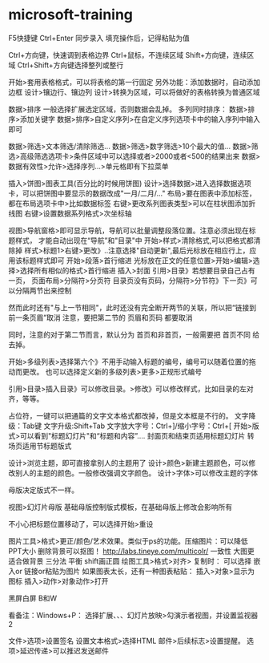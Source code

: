 # microsoft-training

F5快捷键
Ctrl+Enter 同步录入
填充操作后，记得粘贴为值


Ctrl+方向键，快速调到表格边界
Ctrl+鼠标，不连续区域
Shift+方向键，连续区域
Ctrl+Shift+方向键选择整列或整行



开始>套用表格格式，可以将表格的第一行固定
另外功能：添加数据时，自动添加边框
设计>镶边行、镶边列
设计>转换为区域，可以将做好的表格转换为普通区域


数据>排序
一般选择扩展选定区域，否则数据会乱掉。
多列同时排序： 数据>排序>添加关键字
数据>排序>自定义序列>在自定义序列选项卡中的输入序列中输入即可

数据>筛选>文本筛选/清除筛选...
数据>筛选>数字筛选>10个最大的值...
数据>筛选>高级筛选选项卡>条件区域中可以选择或者>2000或者<500的结果出来
数据>数据有效性>允许>选择序列...>单元格即有下拉菜单

插入>饼图>图表工具(百分比的时候用饼图)
设计>选择数据>进入选择数据选项卡，可以把饼图中要显示的数据改成"一月/二月/..."
布局>要在图表中添加标签，都在布局选项卡中>比如数据标签
右键>更改系列图表类型>可以在柱状图添加折线图
右键>设置数据系列格式>次坐标轴





视图>导航窗格>即可显示导航，导航可以批量调整段落位置。注意必须出现在标题样式，
才能自动出现在“导航”和"目录"中
开始>样式>清除格式,可以把格式都清除掉
样式>标题1>右键>更改》..注意选择"自动更新",最后光标放在相应行上，应用该标题样式即可
开始>段落>首行缩进
光标放在正文的任意位置>开始>编辑>选择>选择所有相似的格式>首行缩进
插入>封面
引用>目录》若想要目录自己占有一页，
  页面布局>分隔符>分页符
  目录页没有页码，分隔符>分节符》下一页》可以分隔两节出来控制
  
然而此时还有"与上一节相同"，此时还没有完全断开两节的关联，所以把“链接到前一条页眉”取消
注意，要把第二节的 页眉和页码 都要取消

同时，注意的对于第二节而言，默认分为 首页和非首页，一般需要把 首页不同 给去掉。

开始>多级列表>选择第六个》不用手动输入标题的编号，编号可以随着位置的拖动而更改。
也可以选择定义新的多级列表>更多>正规形式编号


引用>目录>插入目录》可以修改目录。>修改》可以修改样式，比如目录的左对齐，等等。



占位符，一键可以把通篇的文字文本格式都改掉，但是文本框是不行的。
文字降级：Tab键
文字升级:Shift+Tab
文字放大字号：Ctrl+]/缩小字号：Ctrl+[
开始>版式>可以看到"标题幻灯片"和“标题和内容”....
封面页和结束页适用标题幻灯片
转场页适用节标题版式

设计>浏览主题，即可直接拿别人的主题用了
设计>颜色>新建主题颜色，可以修改别人的主题的颜色。一般修改强调文字颜色。
设计>字体>可以修改主题的字体

母版决定版式不一样。

视图>幻灯片母版  基础母版控制版式模板，在基础母版上修改会影响所有

不小心把标题位置移动了，可以选择开始>重设

图片工具>格式>更正/颜色/艺术效果。类似于ps的功能。压缩图片：可以降低PPT大小
删除背景可以抠图！
http://labs.tineye.com/multicolr/
一致性
大图更适合做背景
三分法
平衡
shift画正圆
绘图工具>格式>对齐>
复制时： 可以选择 嵌入or 链接or粘贴为图片
如果图表太长，还有一种图表粘贴：
插入>对象>显示为图标
插入>动作>对象动作>打开


黑屏白屏
B和W

看备注：Windows+P： 选择扩展、、、幻灯片放映>勾演示者视图，并设置监视器2

文件>选项>设置签名
设置文本格式>选择HTML
邮件>后续标志>设置提醒。
选项>延迟传递>可以推迟发送邮件


